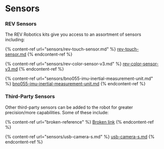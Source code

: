 # Sensors

### REV Sensors

The REV Robotics kits give you access to an assortment of sensors including:

{% content-ref url="sensors/rev-touch-sensor.md" %}
[rev-touch-sensor.md](sensors/rev-touch-sensor.md)
{% endcontent-ref %}

{% content-ref url="sensors/rev-color-sensor-v3.md" %}
[rev-color-sensor-v3.md](sensors/rev-color-sensor-v3.md)
{% endcontent-ref %}

{% content-ref url="sensors/bno055-imu-inertial-measurement-unit.md" %}
[bno055-imu-inertial-measurement-unit.md](sensors/bno055-imu-inertial-measurement-unit.md)
{% endcontent-ref %}

### Third-Party Sensors

Other third-party sensors can be added to the robot for greater precision/more capabilities. Some of these include:

{% content-ref url="broken-reference" %}
[Broken link](broken-reference)
{% endcontent-ref %}

{% content-ref url="sensors/usb-camera-s.md" %}
[usb-camera-s.md](sensors/usb-camera-s.md)
{% endcontent-ref %}
